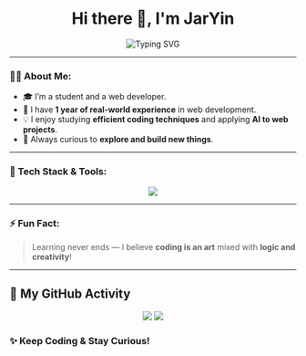<h1 align="center">Hi there 👋, I'm JarYin</h1>
<p align="center">
  <img src="https://readme-typing-svg.demolab.com?font=Fira+Code&size=22&pause=1000&color=36BCF7&center=true&vCenter=true&width=435&lines=I'm+a+Student+and+Web+Developer;I+love+Efficient+Coding+%26+AI;Always+Learning+New+Things!" alt="Typing SVG" />
</p>

---

### 🧑‍💻 About Me:

- 🎓 I’m a student and a web developer.
- 💼 I have **1 year of real-world experience** in web development.
- 💡 I enjoy studying **efficient coding techniques** and applying **AI to web projects**.
- 🔭 Always curious to **explore and build new things**.

---

### 🚀 Tech Stack & Tools:

<p align="center">
  <img src="https://skillicons.dev/icons?i=nextjs,angular,react,vue,nodejs,nestjs,express,dotnet,typescript,javascript,postgresql,mongodb,postman,python,cs,prisma,docker,firebase,supabase" />
</p>

---

### ⚡ Fun Fact:
> Learning never ends — I believe **coding is an art** mixed with **logic and creativity**!

---
## 🧩 My GitHub Activity

<p align="center">
  <img src="https://github-readme-stats.vercel.app/api?username=JarYin&show_icons=true&theme=tokyonight" />
  <img src="https://github-readme-streak-stats.herokuapp.com?user=JarYin&theme=tokyonight" />
</p>

### ✨ Keep Coding & Stay Curious!
